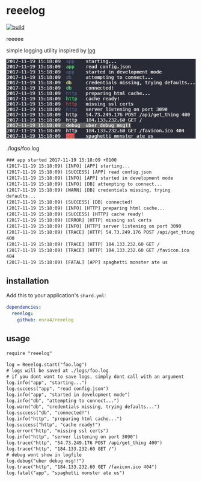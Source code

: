 # reeelog

[![build](https://travis-ci.org/enra4/reeelog.svg?branch=master)](https://travis-ci.org/enra4/reeelog)

reeeee

simple logging utility inspired by [log](https://github.com/nikersify/log)

![screenshot](screenshot.png)

./logs/foo.log
```
### app started 2017-11-19 15:18:09 +0100
(2017-11-19 15:18:09) [INFO] [APP] starting...
(2017-11-19 15:18:09) [SUCCESS] [APP] read config.json
(2017-11-19 15:18:09) [INFO] [APP] started in development mode
(2017-11-19 15:18:09) [INFO] [DB] attempting to connect...
(2017-11-19 15:18:09) [WARN] [DB] credentials missing, trying defaults...
(2017-11-19 15:18:09) [SUCCESS] [DB] connected!
(2017-11-19 15:18:09) [INFO] [HTTP] preparing html cache...
(2017-11-19 15:18:09) [SUCCESS] [HTTP] cache ready!
(2017-11-19 15:18:09) [ERROR] [HTTP] missing ssl certs
(2017-11-19 15:18:09) [INFO] [HTTP] server listening on port 3090
(2017-11-19 15:18:09) [TRACE] [HTTP] 54.73.249.176 POST /api/get_thing 400
(2017-11-19 15:18:09) [TRACE] [HTTP] 184.133.232.60 GET /
(2017-11-19 15:18:09) [TRACE] [HTTP] 184.133.232.60 GET /favicon.ico 404
(2017-11-19 15:18:09) [FATAL] [APP] spaghetti monster ate us
```

## installation

Add this to your application's `shard.yml`:

```yaml
dependencies:
  reeelog:
    github: enra4/reeelog
```

## usage

```crystal
require "reeelog"
```

```crystal
log = Reeelog.start("foo.log")
# logs will be saved at ./logs/foo.log
# if you dont want to save logs, simply dont call with an argument
log.info("app", "starting...")
log.success("app", "read config.json")
log.info("app", "started in development mode")
log.info("db", "attempting to connect...")
log.warn("db", "credentials missing, trying defaults...")
log.success("db", "connected!")
log.info("http", "preparing html cache...")
log.success("http", "cache ready!")
log.error("http", "missing ssl certs")
log.info("http", "server listening on port 3090")
log.trace("http", "54.73.249.176 POST /api/get_thing 400")
log.trace("http", "184.133.232.60 GET /")
# debug wont show in logfile
log.debug("uber debug msg!!")
log.trace("http", "184.133.232.60 GET /favicon.ico 404")
log.fatal("app", "spaghetti monster ate us")
```
